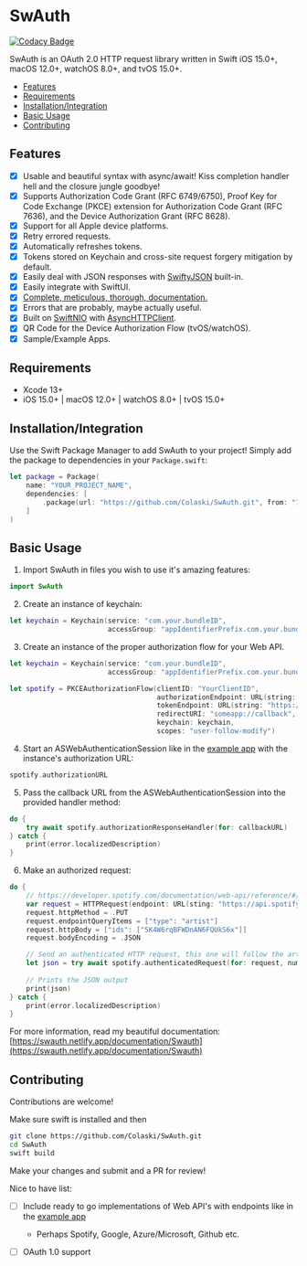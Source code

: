 <!-- omit in toc -->
# SwAuth

[![Codacy Badge](https://api.codacy.com/project/badge/Grade/b38ed7450d054e29a0381ad3c11df264)](https://app.codacy.com/gh/Colaski/SwAuth?utm_source=github.com&utm_medium=referral&utm_content=Colaski/SwAuth&utm_campaign=Badge_Grade_Settings)

SwAuth is an OAuth 2.0 HTTP request library written in Swift iOS 15.0+, macOS 12.0+, watchOS 8.0+, and tvOS 15.0+.

- [Features](#features)
- [Requirements](#requirements)
- [Installation/Integration](#installationintegration)
- [Basic Usage](#basic-usage)
- [Contributing](#contributing)

## Features

- [x] Usable and beautiful syntax with async/await! Kiss completion handler hell and the closure jungle goodbye!
- [x] Supports Authorization Code Grant (RFC 6749/6750), Proof Key for Code Exchange (PKCE) extension for Authorization Code Grant (RFC 7636), and the Device Authorization Grant (RFC 8628).
- [x] Support for all Apple device platforms.
- [x] Retry errored requests.
- [x] Automatically refreshes tokens.
- [x] Tokens stored on Keychain and cross-site request forgery mitigation by default.
- [x] Easily deal with JSON responses with [SwiftyJSON](https://github.com/SwiftyJSON/SwiftyJSON) built-in.
- [x] Easily integrate with SwiftUI.
- [x] [Complete, meticulous, thorough, documentation.](https://swauth.netlify.app/documentation/Swauth)
- [x] Errors that are probably, maybe actually useful.
- [x] Built on [SwiftNIO](https://github.com/apple/swift-nio) with [AsyncHTTPClient](https://github.com/swift-server/async-http-client).
- [x] QR Code for the Device Authorization Flow (tvOS/watchOS).
- [x] Sample/Example Apps.

## Requirements

- Xcode 13+
- iOS 15.0+ | macOS 12.0+ | watchOS 8.0+ | tvOS 15.0+

## Installation/Integration

Use the Swift Package Manager to add SwAuth to your project! Simply add the package to dependencies in your `Package.swift`: 

```swift
let package = Package(
    name: "YOUR_PROJECT_NAME",
    dependencies: [
        .package(url: "https://github.com/Colaski/SwAuth.git", from: "1.0.0"),
    ]
)
```

## Basic Usage

1. Import SwAuth in files you wish to use it's amazing features:
```swift
import SwAuth
```

2. Create an instance of keychain:

```swift
let keychain = Keychain(service: "com.your.bundleID",
                        accessGroup: "appIdentifierPrefix.com.your.bundleID").label("Your App Name")
```

3. Create an instance of the proper authorization flow for your Web API.

```swift
let keychain = Keychain(service: "com.your.bundleID",
                        accessGroup: "appIdentifierPrefix.com.your.bundleID").label("Your App Name")

let spotify = PKCEAuthorizationFlow(clientID: "YourClientID",
                                    authorizationEndpoint: URL(string: "https://accounts.spotify.com/authorize")!,
                                    tokenEndpoint: URL(string: "https://accounts.spotify.com/api/token")!,
                                    redirectURI: "someapp://callback",
                                    keychain: keychain,
                                    scopes: "user-follow-modify")
```

4. Start an ASWebAuthenticationSession like in the [example app](https://github.com/Colaski/SwAuth/blob/main/SwAuthTestApp/SwAuthTestApp/ProviderView.swift#L94) with the instance's authorization URL:

```swift
spotify.authorizationURL
```

5. Pass the callback URL from the ASWebAuthenticationSession into the provided handler method:

```swift
do {
    try await spotify.authorizationResponseHandler(for: callbackURL)
} catch {
    print(error.localizedDescription)
}
```

6. Make an authorized request:

```swift
do {
    // https://developer.spotify.com/documentation/web-api/reference/#/operations/follow-artists-users
    var request = HTTPRequest(endpoint: URL(sting: "https://api.spotify.com/v1/me/following")!)
    request.httpMethod = .PUT
    request.endpointQueryItems = ["type": "artist"]
    request.httpBody = ["ids": ["5K4W6rqBFWDnAN6FQUkS6x"]]
    request.bodyEncoding = .JSON

    // Send an authenticated HTTP request, this one will follow the artist Kanye on Spotify.
    let json = try await spotify.authenticatedRequest(for: request, numberOfRetries: 2).json()
    
    // Prints the JSON output
    print(json)
} catch {
    print(error.localizedDescription)
}
```

For more information, read my beautiful documentation: [https://swauth.netlify.app/documentation/Swauth](https://swauth.netlify.app/documentation/Swauth)

## Contributing

Contributions are welcome!

Make sure swift is installed and then
```bash
git clone https://github.com/Colaski/SwAuth.git
cd SwAuth
swift build
```

Make your changes and submit and a PR for review!

Nice to have list:

- [ ] Include ready to go implementations of Web API's with endpoints like in the [example app](https://github.com/Colaski/SwAuth/blob/main/SwAuthTestApp/SwAuthTestApp/Spotify.swift)
    - Perhaps Spotify, Google, Azure/Microsoft, Github etc.
    
- [ ] OAuth 1.0 support
